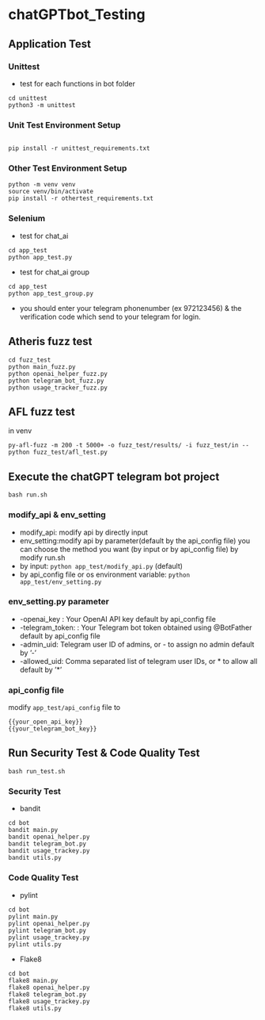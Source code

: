# chatGPTbot_Testing
## Application Test 

### Unittest
* test for each functions in bot folder
```
cd unittest
python3 -m unittest
```
### Unit Test Environment Setup
```

pip install -r unittest_requirements.txt
```

### Other Test Environment Setup
```
python -m venv venv
source venv/bin/activate
pip install -r othertest_requirements.txt
```

### Selenium
* test for chat_ai
```
cd app_test
python app_test.py
```


* test for chat_ai group
```
cd app_test
python app_test_group.py
```
* you should enter your telegram phonenumber (ex 972123456) & the verification code which send to your telegram for login.


## Atheris fuzz test

```
cd fuzz_test
python main_fuzz.py
python openai_helper_fuzz.py
python telegram_bot_fuzz.py
python usage_tracker_fuzz.py
```

## AFL fuzz test
in venv

```
py-afl-fuzz -m 200 -t 5000+ -o fuzz_test/results/ -i fuzz_test/in -- python fuzz_test/afl_test.py
```


## Execute the chatGPT telegram bot project 
```
bash run.sh
```

### modify_api & env_setting
* modify_api: modify api by directly input
* env_setting:modify api by parameter(default by the api_config file)
you can choose the method you want (by input or by api_config file) by modify run.sh 
* by input: `python app_test/modify_api.py`  (default)
* by api_config file or os environment variable: `python app_test/env_setting.py`   

### env_setting.py parameter
* -openai_key : 
    Your OpenAI API key
    default by api_config file
* -telegram_token: :
    Your Telegram bot token obtained using @BotFather
    default by api_config file
* -admin_uid: 
    Telegram user ID of admins, or - to assign no admin
    default by ’-’
*  -allowed_uid:
    Comma separated list of telegram user IDs, or * to allow all
    default by ’*’

### api_config file
modify `app_test/api_config` file to
```
{{your_open_api_key}}
{{your_telegram_bot_key}}
```


## Run Security Test & Code Quality Test
```
bash run_test.sh
```
### Security Test
* bandit
```
cd bot
bandit main.py
bandit openai_helper.py
bandit telegram_bot.py
bandit usage_trackey.py
bandit utils.py
```

### Code Quality Test
* pylint
```
cd bot
pylint main.py
pylint openai_helper.py
pylint telegram_bot.py
pylint usage_trackey.py
pylint utils.py
```

* Flake8
```
cd bot
flake8 main.py
flake8 openai_helper.py
flake8 telegram_bot.py
flake8 usage_trackey.py
flake8 utils.py
```

